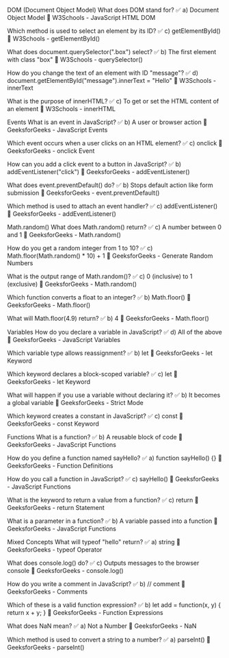 DOM (Document Object Model)
What does DOM stand for?
✅ a) Document Object Model
🔗 W3Schools - JavaScript HTML DOM

Which method is used to select an element by its ID?
✅ c) getElementById()
🔗 W3Schools - getElementById()

What does document.querySelector(".box") select?
✅ b) The first element with class "box"
🔗 W3Schools - querySelector()

How do you change the text of an element with ID "message"?
✅ d) document.getElementById("message").innerText = "Hello"
🔗 W3Schools - innerText

What is the purpose of innerHTML?
✅ c) To get or set the HTML content of an element
🔗 W3Schools - innerHTML

Events
What is an event in JavaScript?
✅ b) A user or browser action
🔗 GeeksforGeeks - JavaScript Events

Which event occurs when a user clicks on an HTML element?
✅ c) onclick
🔗 GeeksforGeeks - onclick Event

How can you add a click event to a button in JavaScript?
✅ b) addEventListener("click")
🔗 GeeksforGeeks - addEventListener()

What does event.preventDefault() do?
✅ b) Stops default action like form submission
🔗 GeeksforGeeks - event.preventDefault()

Which method is used to attach an event handler?
✅ c) addEventListener()
🔗 GeeksforGeeks - addEventListener()

Math.random()
What does Math.random() return?
✅ c) A number between 0 and 1
🔗 GeeksforGeeks - Math.random()

How do you get a random integer from 1 to 10?
✅ c) Math.floor(Math.random() * 10) + 1
🔗 GeeksforGeeks - Generate Random Numbers

What is the output range of Math.random()?
✅ c) 0 (inclusive) to 1 (exclusive)
🔗 GeeksforGeeks - Math.random()

Which function converts a float to an integer?
✅ b) Math.floor()
🔗 GeeksforGeeks - Math.floor()

What will Math.floor(4.9) return?
✅ b) 4
🔗 GeeksforGeeks - Math.floor()

Variables
How do you declare a variable in JavaScript?
✅ d) All of the above
🔗 GeeksforGeeks - JavaScript Variables

Which variable type allows reassignment?
✅ b) let
🔗 GeeksforGeeks - let Keyword

Which keyword declares a block-scoped variable?
✅ c) let
🔗 GeeksforGeeks - let Keyword

What will happen if you use a variable without declaring it?
✅ b) It becomes a global variable
🔗 GeeksforGeeks - Strict Mode

Which keyword creates a constant in JavaScript?
✅ c) const
🔗 GeeksforGeeks - const Keyword

Functions
What is a function?
✅ b) A reusable block of code
🔗 GeeksforGeeks - JavaScript Functions

How do you define a function named sayHello?
✅ a) function sayHello() {}
🔗 GeeksforGeeks - Function Definitions

How do you call a function in JavaScript?
✅ c) sayHello()
🔗 GeeksforGeeks - JavaScript Functions

What is the keyword to return a value from a function?
✅ c) return
🔗 GeeksforGeeks - return Statement

What is a parameter in a function?
✅ b) A variable passed into a function
🔗 GeeksforGeeks - JavaScript Functions

Mixed Concepts
What will typeof "hello" return?
✅ a) string
🔗 GeeksforGeeks - typeof Operator

What does console.log() do?
✅ c) Outputs messages to the browser console
🔗 GeeksforGeeks - console.log()

How do you write a comment in JavaScript?
✅ b) // comment
🔗 GeeksforGeeks - Comments

Which of these is a valid function expression?
✅ b) let add = function(x, y) { return x + y; }
🔗 GeeksforGeeks - Function Expressions

What does NaN mean?
✅ a) Not a Number
🔗 GeeksforGeeks - NaN

Which method is used to convert a string to a number?
✅ a) parseInt()
🔗 GeeksforGeeks - parseInt()



